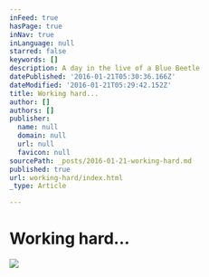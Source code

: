 ```yaml
---
inFeed: true
hasPage: true
inNav: true
inLanguage: null
starred: false
keywords: []
description: A day in the live of a Blue Beetle
datePublished: '2016-01-21T05:30:36.166Z'
dateModified: '2016-01-21T05:29:42.152Z'
title: Working hard...
author: []
authors: []
publisher:
  name: null
  domain: null
  url: null
  favicon: null
sourcePath: _posts/2016-01-21-working-hard.md
published: true
url: working-hard/index.html
_type: Article

---
```

# Working hard...
![](https://the-grid-user-content.s3-us-west-2.amazonaws.com/deaf7d5c-2a90-47e8-b26b-e76d03310be4.jpg)